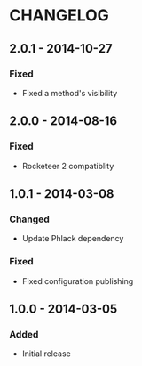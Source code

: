 # CHANGELOG

## 2.0.1 - 2014-10-27

### Fixed
- Fixed a method's visibility

## 2.0.0 - 2014-08-16

### Fixed
- Rocketeer 2 compatiblity

## 1.0.1 - 2014-03-08

### Changed
- Update Phlack dependency

### Fixed
- Fixed configuration publishing

## 1.0.0 - 2014-03-05

### Added
- Initial release
